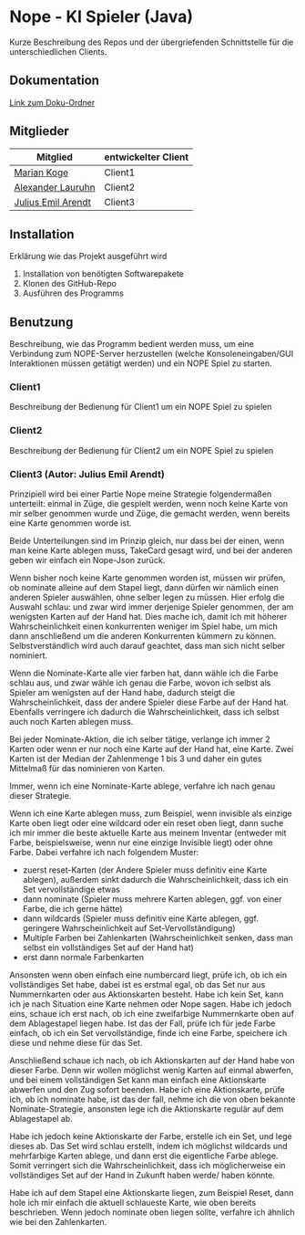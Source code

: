 # Nope - KI Spieler (Java)

Kurze Beschreibung des Repos und der übergriefenden Schnittstelle für die unterschiedlichen Clients.


## Dokumentation
[Link zum Doku-Ordner](https://github.com/Nope-Cardgame/Repo-Template/Doku-Ordner)


## Mitglieder
Mitglied | entwickelter Client | 
--- | --- |
[Marian Koge](https://github.com/MarianK99) | Client1
[Alexander Lauruhn](https://github.com/AlexanderLauruhn) | Client2
[Julius Emil Arendt](https://github.com/Aremju) | Client3


## Installation

Erklärung wie das Projekt ausgeführt wird

1. Installation von benötigten Softwarepakete
2. Klonen des GitHub-Repo
3. Ausführen des Programms


## Benutzung
Beschreibung, wie das Programm bedient werden muss, um eine Verbindung zum NOPE-Server herzustellen (welche Konsoleneingaben/GUI Interaktionen müssen getätigt werden) und ein NOPE Spiel zu starten.

### Client1
Beschreibung der Bedienung für Client1 um ein NOPE Spiel zu spielen

### Client2
Beschreibung der Bedienung für Client2 um ein NOPE Spiel zu spielen

### Client3 (Autor: Julius Emil Arendt)

Prinzipiell wird bei einer Partie Nope meine Strategie folgendermaßen unterteilt:
einmal in Züge, die gespielt werden, wenn noch keine Karte von mir selber genommen wurde
und Züge, die gemacht werden, wenn bereits eine Karte genommen worde ist.

Beide Unterteilungen sind im Prinzip gleich, nur dass bei der einen, wenn man keine Karte ablegen muss,
TakeCard gesagt wird, und bei der anderen geben wir einfach ein Nope-Json zurück.

Wenn bisher noch keine Karte genommen worden ist, müssen wir prüfen, ob nominate alleine auf dem Stapel
liegt, dann dürfen wir nämlich einen anderen Spieler auswählen, ohne selber legen zu müssen.
Hier erfolg die Auswahl schlau: und zwar wird immer derjenige Spieler genommen, der am wenigsten Karten auf der Hand hat.
Dies mache ich, damit ich mit höherer Wahrscheinlichkeit einen konkurrenten weniger im Spiel habe, um mich dann anschließend um
die anderen Konkurrenten kümmern zu können. Selbstverständlich wird auch darauf geachtet, dass man sich nicht selber nominiert.

Wenn die Nominate-Karte alle vier farben hat, dann wähle ich die Farbe schlau aus, und zwar wähle ich genau die Farbe, wovon ich
selbst als Spieler am wenigsten auf der Hand habe, dadurch steigt die Wahrscheinlichkeit, dass der andere Spieler diese Farbe auf
der Hand hat. Ebenfalls verringere ich dadurch die Wahrscheinlichkeit, dass ich selbst auch noch Karten ablegen muss.

Bei jeder Nominate-Aktion, die ich selber tätige, verlange ich immer 2 Karten oder wenn er nur noch eine Karte auf der Hand hat, 
eine Karte. Zwei Karten ist der Median der Zahlenmenge 1 bis 3 und daher ein gutes Mittelmaß für das nominieren von Karten.

Immer, wenn ich eine Nominate-Karte ablege, verfahre ich nach genau dieser Strategie.

Wenn ich eine Karte ablegen muss, zum Beispiel, wenn invisible als einzige Karte oben liegt oder 
eine wildcard oder ein reset oben liegt, dann suche ich mir immer die beste aktuelle Karte aus meinem
Inventar (entweder mit Farbe, beispielsweise, wenn nur eine einzige Invisible liegt) oder ohne Farbe.
Dabei verfahre ich nach folgendem Muster: 

  - zuerst reset-Karten (der Andere Spieler muss definitiv eine Karte ablegen), außerdem
    sinkt dadurch die Wahrscheinlichkeit, dass ich ein Set vervollständige etwas
  - dann nominate (Spieler muss mehrere Karten ablegen, ggf. von einer Farbe, die ich gerne hätte)
  - dann wildcards (Spieler muss definitiv eine Karte ablegen, ggf. geringere Wahrscheinlichkeit auf    Set-Vervollständigung)
  - Multiple Farben bei Zahlenkarten (Wahrscheinlichkeit senken, dass man selbst ein vollständiges Set auf der Hand hat)
  - erst dann normale Farbenkarten

Ansonsten wenn oben einfach eine numbercard liegt, prüfe ich, ob ich ein vollständiges Set habe, dabei ist es erstmal egal,
ob das Set nur aus Nummernkarten oder aus Aktionskarten besteht. Habe ich kein Set, kann ich je nach Situation eine Karte
nehmen oder Nope sagen. Habe ich jedoch eins, schaue ich erst nach, ob ich eine zweifarbige Nummernkarte oben
auf dem Ablagestapel liegen habe. Ist das der Fall, prüfe ich für jede Farbe einfach, ob ich ein Set vervollständige, finde 
ich eine Farbe, speichere ich diese und nehme diese für das Set.

Anschließend schaue ich nach, ob ich Aktionskarten auf der Hand habe von dieser Farbe. Denn wir wollen möglichst wenig Karten
auf einmal abwerfen, und bei einem vollständigen Set kann man einfach eine Aktionskarte abwerfen und den Zug sofort beenden.
Habe ich eine Aktionskarte, prüfe ich, ob ich nominate habe, ist das der fall, nehme ich die von oben bekannte Nominate-Strategie,
ansonsten lege ich die Aktionskarte regulär auf dem Ablagestapel ab.

Habe ich jedoch keine Aktionskarte der Farbe, erstelle ich ein Set, und lege dieses ab. Das Set wird schlau erstellt, indem ich
möglichst wildcards und mehrfarbige Karten ablege, und dann erst die eigentliche Farbe ablege. Somit verringert sich die Wahrscheinlichkeit, dass ich möglicherweise ein vollständiges Set auf der Hand in Zukunft haben werde/ haben könnte.

Habe ich auf dem Stapel eine Aktionskarte liegen, zum Beispiel Reset, dann hole ich mir einfach die aktuell schlaueste Karte, wie oben
bereits beschrieben. Wenn jedoch nominate oben liegen sollte, verfahre ich ähnlich wie bei den Zahlenkarten.
